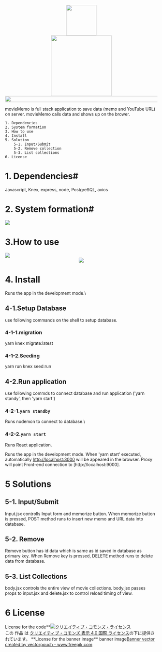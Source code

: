 <div align="center">
 <img align="center" src="https://user-images.githubusercontent.com/66049678/101590328-8983fd00-3a2d-11eb-9e0b-acd31bd5d9b5.png" width="100" height="100">
</div>
<div align="center">
 <img align="center" src="https://user-images.githubusercontent.com/66049678/101590300-7b35e100-3a2d-11eb-866f-162dc355c53a.png" width="200" >
</div>
<div align="center">
 <img src ="https://user-images.githubusercontent.com/66049678/101590972-be448400-3a2e-11eb-9f5f-9a6854d76625.png" height="20" width="1000">
 </div>


movieMemo is full stack application to save data (memo and YouTube URL) on server.
movieMemo calls data and shows up on the brower.

```
1. Dependencies
2. System formation
3. How to use
4. Install
5. Solution
	5-1. Input/Submit
	5-2. Remove collection
	5-3. List collections
6. License
```
# 1. Dependencies#
Javascript, Knex, express, node, PostgreSQL, axios

# 2. System formation#

<img src="https://user-images.githubusercontent.com/66049678/101591932-c271a100-3a30-11eb-908f-52091f832e1d.png">

# 3.How to use
<img src="https://user-images.githubusercontent.com/66049678/101592897-5db74600-3a32-11eb-8ae9-b4cce5f06560.png">

<div align="center">
<img src="https://user-images.githubusercontent.com/66049678/101593792-e682b180-3a33-11eb-90c9-701ac2dc7fc3.gif">
</div>

# 4. Install #
Runs the app in the development mode.\

 ## 4-1.Setup Database

 use following commands on the shell to setup database.

  ### 4-1-1.migration
  yarn knex migrate:latest

  ### 4-1-2.Seeding
  yarn run knex seed:run

 ## 4-2.Run application

 use following commds to connect database and run application
 ('yarn standy', then 'yarn start')

  ### 4-2-1.`yarn standby`

  Runs nodemon to connect to database.\

  ### 4-2-2.`yarn start`

  Runs React application. 

Runs the app in the development mode.
When 'yarn start' executed, automatically [http://localhost:3000](http://localhost:3000) will be appeared in the browser.
Proxy will point Front-end connection to [http://localhost:9000].

# 5 Solutions

## 5-1. Input/Submit
Input.jsx controlls Input form and memorize button. When memorize button is pressed, POST method runs to insert new memo and URL data into database.

## 5-2. Remove
Remove button has id data which is same as id saved in database as primary key. When Remove key is pressed, DELETE method runs to delete data from database.

## 5-3. List Collections
body.jsx controls the entire view of movie collections. body.jsx passes props to input.jsx and delete.jsx to control reload timing of view.

# 6 License #
License for the code**<a rel="license" href="http://creativecommons.org/licenses/by/4.0/"><img alt="クリエイティブ・コモンズ・ライセンス" style="border-width:0" src="https://i.creativecommons.org/l/by/4.0/88x31.png" /></a><br />この 作品 は <a rel="license" href="http://creativecommons.org/licenses/by/4.0/">クリエイティブ・コモンズ 表示 4.0 国際 ライセンス</a>の下に提供されています。
**License for the banner image\*\*<Attribution> banner image<a href='https://www.freepik.com/vectors/banner'>Banner vector created by vectorpouch - www.freepik.com</a>
